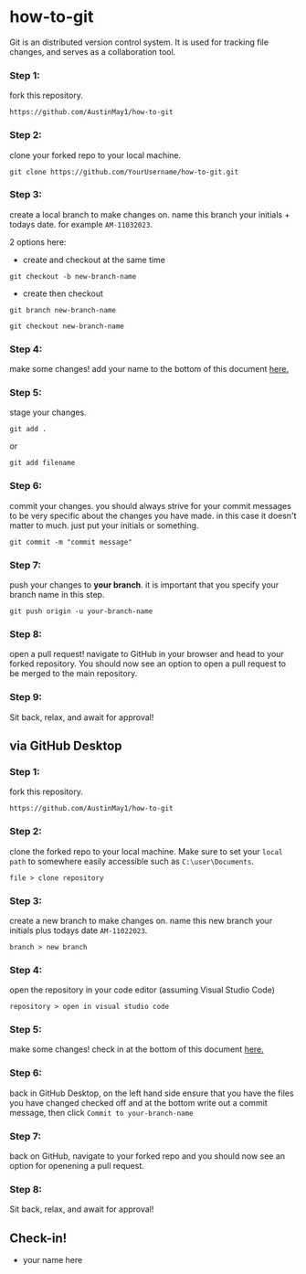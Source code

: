 # how-to-git

Git is an distributed version control system. It is used for tracking file changes, and serves as a collaboration tool.

### Step 1:

fork this repository.

`https://github.com/AustinMay1/how-to-git`

### Step 2:

clone your forked repo to your local machine.

`git clone https://github.com/YourUsername/how-to-git.git`

### Step 3:

create a local branch to make changes on. name this branch your initials + todays date. for example `AM-11032023`.

2 options here:
+ create and checkout at the same time
    
`git checkout -b new-branch-name`

+ create then checkout

`git branch new-branch-name`

`git checkout new-branch-name`

### Step 4:

make some changes! add your name to the bottom of this document [here.](#check-in)

### Step 5:

stage your changes.

`git add .`

or

`git add filename`

### Step 6:

commit your changes. you should always strive for your commit messages to be very specific about the changes you have made. in this case it doesn't matter to much. just put your initials or something.

`git commit -m "commit message"`

### Step 7:

push your changes to **your branch**. it is important that you specify your branch name in this step.

`git push origin -u your-branch-name`

### Step 8:

open a pull request! navigate to GitHub in your browser and head to your forked repository. You should now see an option to open a pull request to be merged to the main repository.

### Step 9:

Sit back, relax, and await for approval!

## via GitHub Desktop

### Step 1:

fork this repository.

`https://github.com/AustinMay1/how-to-git`

### Step 2:

clone the forked repo to your local machine. Make sure to set your `local path` to somewhere easily accessible such as `C:\user\Documents`.

`file > clone repository`

### Step 3:

create a new branch to make changes on. name this new branch your initials plus todays date `AM-11022023`.

`branch > new branch`

### Step 4:

open the repository in your code editor (assuming Visual Studio Code)

`repository > open in visual studio code`

### Step 5:

make some changes! check in at the bottom of this document [here.](#check-in)

### Step 6:

back in GitHub Desktop, on the left hand side ensure that you have the files you have changed checked off and at the bottom write out a commit message, then click `Commit to your-branch-name`

### Step 7:

back on GitHub, navigate to your forked repo and you should now see an option for openening a pull request. 

### Step 8:

Sit back, relax, and await for approval!

## Check-in!

+ your name here
